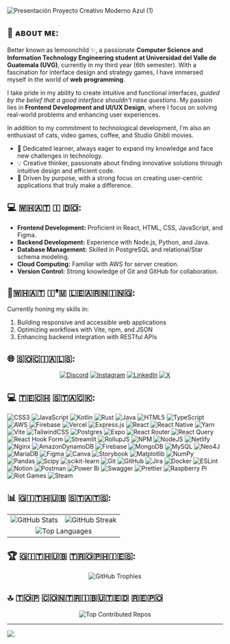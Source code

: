 ![Presentación Proyecto Creativo Moderno Azul (1)](https://github.com/user-attachments/assets/2d9b4029-73a0-4261-8e89-0c825350b46a)

## 💫 ᴀʙᴏᴜᴛ ᴍᴇ:
Better known as lemoonchild ✨, a passionate **Computer Science and Information Technology Engineering student at Universidad del Valle de Guatemala (UVG)**, currently in my third year (6th semester). With a fascination for interface design and strategy games, I have immersed myself in the world of **web programming**.

I take pride in my ability to create intuitive and functional interfaces, _guided by the belief that a good interface shouldn't raise questions_. My passion lies in **Frontend Development and UI/UX Design**, where I focus on solving real-world problems and enhancing user experiences.

In addition to my commitment to technological development, I'm also an enthusiast of cats, video games, coffee, and Studio Ghibli movies.

- 🌟 Dedicated learner, always eager to expand my knowledge and face new challenges in technology.
- 💡 Creative thinker, passionate about finding innovative solutions through intuitive design and efficient code.
- 🎯 Driven by purpose, with a strong focus on creating user-centric applications that truly make a difference.

## 💻 ​🇼​​🇭​​🇦​​🇹​ ​🇮​ ​🇩​​🇴​:
- **Frontend Development:** Proficient in React, HTML, CSS, JavaScript, and Figma.
- **Backend Development:** Experience with Node.js, Python, and Java.
- **Database Management:** Skilled in PostgreSQL and relational/Star schema modeling.
- **Cloud Computing:** Familiar with AWS for server creation.
- **Version Control:** Strong knowledge of Git and GitHub for collaboration.

## 🌱​🇼​​🇭​​🇦​​🇹​ ​🇮​❜​🇲​ ​🇱​​🇪​​🇦​​🇷​​🇳​​🇮​​🇳​​🇬​: 
Currently honing my skills in:

1. Building responsive and accessible web applications
2. Optimizing workflows with Vite, npm, and JSON
3. Enhancing backend integration with RESTful APIs

## 🌐 ​🇸​​🇴​​🇨​​🇮​​🇦​​🇱​​🇸​:

<div align="center">
  <a href="https://discord.gg/lemoonchildd"><img src="https://img.shields.io/badge/Discord-%237289DA.svg?logo=discord&logoColor=white" alt="Discord"></a>
  <a href="https://www.instagram.com/limoonchildd/?hl=es"><img src="https://img.shields.io/badge/Instagram-%23E4405F.svg?logo=Instagram&logoColor=white" alt="Instagram"></a>
  <a href="https://www.linkedin.com/in/nahomy-castro-web-ui-ux/"><img src="https://img.shields.io/badge/LinkedIn-%230077B5.svg?logo=linkedin&logoColor=white" alt="LinkedIn"></a>
  <a href="https://x.com/lemoonchildd"><img src="https://img.shields.io/badge/X-black.svg?logo=X&logoColor=white" alt="X"></a>
</div>

## 💻 ​🇹​​🇪​​🇨​​🇭​ ​🇸​​🇹​​🇦​​🇨​​🇰​:
![CSS3](https://img.shields.io/badge/css3-%231572B6.svg?style=for-the-badge&logo=css3&logoColor=white) ![JavaScript](https://img.shields.io/badge/javascript-%23323330.svg?style=for-the-badge&logo=javascript&logoColor=%23F7DF1E) ![Kotlin](https://img.shields.io/badge/kotlin-%237F52FF.svg?style=for-the-badge&logo=kotlin&logoColor=white) ![Rust](https://img.shields.io/badge/rust-%23000000.svg?style=for-the-badge&logo=rust&logoColor=white) ![Java](https://img.shields.io/badge/java-%23ED8B00.svg?style=for-the-badge&logo=openjdk&logoColor=white) ![HTML5](https://img.shields.io/badge/html5-%23E34F26.svg?style=for-the-badge&logo=html5&logoColor=white) ![TypeScript](https://img.shields.io/badge/typescript-%23007ACC.svg?style=for-the-badge&logo=typescript&logoColor=white) ![AWS](https://img.shields.io/badge/AWS-%23FF9900.svg?style=for-the-badge&logo=amazon-aws&logoColor=white) ![Firebase](https://img.shields.io/badge/firebase-%23039BE5.svg?style=for-the-badge&logo=firebase) ![Vercel](https://img.shields.io/badge/vercel-%23000000.svg?style=for-the-badge&logo=vercel&logoColor=white) ![Express.js](https://img.shields.io/badge/express.js-%23404d59.svg?style=for-the-badge&logo=express&logoColor=%2361DAFB) ![React](https://img.shields.io/badge/react-%2320232a.svg?style=for-the-badge&logo=react&logoColor=%2361DAFB) ![React Native](https://img.shields.io/badge/react_native-%2320232a.svg?style=for-the-badge&logo=react&logoColor=%2361DAFB) ![Yarn](https://img.shields.io/badge/yarn-%232C8EBB.svg?style=for-the-badge&logo=yarn&logoColor=white) ![Vite](https://img.shields.io/badge/vite-%23646CFF.svg?style=for-the-badge&logo=vite&logoColor=white) ![TailwindCSS](https://img.shields.io/badge/tailwindcss-%2338B2AC.svg?style=for-the-badge&logo=tailwind-css&logoColor=white) ![Postgres](https://img.shields.io/badge/postgres-%23316192.svg?style=for-the-badge&logo=postgresql&logoColor=white) ![Expo](https://img.shields.io/badge/expo-1C1E24?style=for-the-badge&logo=expo&logoColor=#D04A37) ![React Router](https://img.shields.io/badge/React_Router-CA4245?style=for-the-badge&logo=react-router&logoColor=white) ![React Query](https://img.shields.io/badge/-React%20Query-FF4154?style=for-the-badge&logo=react%20query&logoColor=white) ![React Hook Form](https://img.shields.io/badge/React%20Hook%20Form-%23EC5990.svg?style=for-the-badge&logo=reacthookform&logoColor=white) ![Streamlit](https://img.shields.io/badge/Streamlit-%23FE4B4B.svg?style=for-the-badge&logo=streamlit&logoColor=white) ![RollupJS](https://img.shields.io/badge/RollupJS-ef3335?style=for-the-badge&logo=rollup.js&logoColor=white) ![NPM](https://img.shields.io/badge/NPM-%23CB3837.svg?style=for-the-badge&logo=npm&logoColor=white) ![NodeJS](https://img.shields.io/badge/node.js-6DA55F?style=for-the-badge&logo=node.js&logoColor=white) ![Netlify](https://img.shields.io/badge/netlify-%23000000.svg?style=for-the-badge&logo=netlify&logoColor=#00C7B7) ![Nginx](https://img.shields.io/badge/nginx-%23009639.svg?style=for-the-badge&logo=nginx&logoColor=white) ![AmazonDynamoDB](https://img.shields.io/badge/Amazon%20DynamoDB-4053D6?style=for-the-badge&logo=Amazon%20DynamoDB&logoColor=white) ![Firebase](https://img.shields.io/badge/firebase-a08021?style=for-the-badge&logo=firebase&logoColor=ffcd34) ![MongoDB](https://img.shields.io/badge/MongoDB-%234ea94b.svg?style=for-the-badge&logo=mongodb&logoColor=white) ![MySQL](https://img.shields.io/badge/mysql-4479A1.svg?style=for-the-badge&logo=mysql&logoColor=white) ![Neo4J](https://img.shields.io/badge/Neo4j-008CC1?style=for-the-badge&logo=neo4j&logoColor=white) ![MariaDB](https://img.shields.io/badge/MariaDB-003545?style=for-the-badge&logo=mariadb&logoColor=white) ![Figma](https://img.shields.io/badge/figma-%23F24E1E.svg?style=for-the-badge&logo=figma&logoColor=white) ![Canva](https://img.shields.io/badge/Canva-%2300C4CC.svg?style=for-the-badge&logo=Canva&logoColor=white) ![Storybook](https://img.shields.io/badge/-Storybook-FF4785?style=for-the-badge&logo=storybook&logoColor=white) ![Matplotlib](https://img.shields.io/badge/Matplotlib-%23ffffff.svg?style=for-the-badge&logo=Matplotlib&logoColor=black) ![NumPy](https://img.shields.io/badge/numpy-%23013243.svg?style=for-the-badge&logo=numpy&logoColor=white) ![Pandas](https://img.shields.io/badge/pandas-%23150458.svg?style=for-the-badge&logo=pandas&logoColor=white) ![Scipy](https://img.shields.io/badge/SciPy-%230C55A5.svg?style=for-the-badge&logo=scipy&logoColor=%white) ![scikit-learn](https://img.shields.io/badge/scikit--learn-%23F7931E.svg?style=for-the-badge&logo=scikit-learn&logoColor=white) ![Git](https://img.shields.io/badge/git-%23F05033.svg?style=for-the-badge&logo=git&logoColor=white) ![GitHub](https://img.shields.io/badge/github-%23121011.svg?style=for-the-badge&logo=github&logoColor=white) ![Jira](https://img.shields.io/badge/jira-%230A0FFF.svg?style=for-the-badge&logo=jira&logoColor=white) ![Docker](https://img.shields.io/badge/docker-%230db7ed.svg?style=for-the-badge&logo=docker&logoColor=white) ![ESLint](https://img.shields.io/badge/ESLint-4B3263?style=for-the-badge&logo=eslint&logoColor=white) ![Notion](https://img.shields.io/badge/Notion-%23000000.svg?style=for-the-badge&logo=notion&logoColor=white) ![Postman](https://img.shields.io/badge/Postman-FF6C37?style=for-the-badge&logo=postman&logoColor=white) ![Power Bi](https://img.shields.io/badge/power_bi-F2C811?style=for-the-badge&logo=powerbi&logoColor=black) ![Swagger](https://img.shields.io/badge/-Swagger-%23Clojure?style=for-the-badge&logo=swagger&logoColor=white) ![Prettier](https://img.shields.io/badge/prettier-%23F7B93E.svg?style=for-the-badge&logo=prettier&logoColor=black) ![Raspberry Pi](https://img.shields.io/badge/-Raspberry_Pi-C51A4A?style=for-the-badge&logo=Raspberry-Pi) ![Riot Games](https://img.shields.io/badge/riotgames-D32936.svg?style=for-the-badge&logo=riotgames&logoColor=white) ![Steam](https://img.shields.io/badge/steam-%23000000.svg?style=for-the-badge&logo=steam&logoColor=white)

## 📊 ​🇬​​🇮​​🇹​​🇭​​🇺​​🇧​ ​🇸​​🇹​​🇦​​🇹​​🇸​:

<table align="center">
  <tr>
    <td><img src="https://github-readme-stats.vercel.app/api?username=lemoonchild&theme=dark&hide_border=false&include_all_commits=true&count_private=true" alt="GitHub Stats"></td>
    <td><img src="https://github-readme-streak-stats.herokuapp.com/?user=lemoonchild&theme=dark&hide_border=false" alt="GitHub Streak"></td>
  </tr>
  <tr>
    <td colspan="2" align="center"><img src="https://github-readme-stats.vercel.app/api/top-langs/?username=lemoonchild&theme=dark&hide_border=false&include_all_commits=true&count_private=true&layout=compact" alt="Top Languages"></td>
  </tr>
</table>

## 🏆 ​🇬​​🇮​​🇹​​🇭​​🇺​​🇧​ ​🇹​​🇷​​🇴​​🇵​​🇭​​🇮​​🇪​​🇸​:
<div align="center">
  <img src="https://github-profile-trophy.vercel.app/?username=lemoonchild&theme=gruvbox&no-frame=true&no-bg=false&margin-w=4" alt="GitHub Trophies">
</div>

## 🔝 ​🇹​​🇴​​🇵​ ​🇨​​🇴​​🇳​​🇹​​🇷​​🇮​​🇧​​🇺​​🇹​​🇪​​🇩​ ​🇷​​🇪​​🇵​​🇴​
<div align="center">
  <img src="https://github-contributor-stats.vercel.app/api?username=lemoonchild&limit=5&theme=gruvbox&combine_all_yearly_contributions=true" alt="Top Contributed Repos">
</div>

---
[![](https://visitcount.itsvg.in/api?id=lemoonchild&icon=5&color=8)](https://visitcount.itsvg.in)

<!-- Proudly created with GPRM ( https://gprm.itsvg.in ) -->
